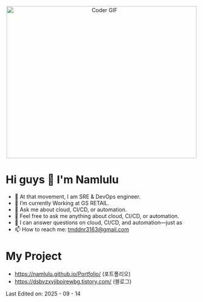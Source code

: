<p align="center">

  <img src="https://media.giphy.com/media/SWoSkN6DxTszqIKEqv/giphy.gif" alt="Coder GIF" width="500" height="400">
  
</p>

# Hi guys 👋  I'm Namlulu





- 🔭 At that movement, I am SRE & DevOps engineer.
- 🌱 I’m currently Working at GS RETAIL.
- 💬 Ask me about cloud, CI/CD, or automation.
- 💬 Feel free to ask me anything about cloud, CI/CD, or automation.
- 💬 I can answer questions on cloud, CI/CD, and automation—just as
- 📫 How to reach me: tmddnr3163@gmail.com



# My Project
- https://namlulu.github.io/Portfolio/ (포트폴리오)
- https://dsbvzxvjiboirewbg.tistory.com/ (블로그)


Last Edited on: 2025 - 09 - 14
